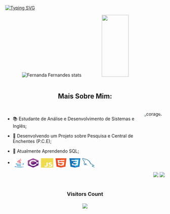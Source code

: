 [![Typing SVG](https://readme-typing-svg.herokuapp.com/?color=ea8364&size=35&center=true&vCenter=true&width=1000&lines=Olá+Mundo!+Eu+Sou+Fernanda+Fernandes.;Eu+tenho+19+anos.;Eu+Estudo+Analise+e+Desenvolvimento+de+Sistemas.;Seja+Bem+Vindo!+:%29)](https://git.io/typing-svg)

<div align="center">  
  <img width="49%" height="195px" src="https://github-readme-stats.vercel.app/api?username=Fernandeezz&show_icons=true&count_private=true&hide_border=true&title_color=ea8364&icon_color=ea8364&text_color=c9d1d9&bg_color=0d1117" alt="Fernanda Fernandes stats" /> 
  <img width="41%" height="195px" src="https://github-readme-stats.vercel.app/api/top-langs/?username=Fernandeezz&layout=compact&hide_border=true&title_color=ea8364&text_color=ea8364&bg_color=0d1117" />
</div>

<div style="display: inline"><br>
  <h2 align="center">Mais Sobre Mim:</h2><br>
  
  <img align="right" alt="coragem" height=165px style="border-radius:60px;" src="https://media1.tenor.com/images/8a48c3de52c80eadb7cfd721d87af885/tenor.gif?itemid=6074749">

 - 📚 Estudante de Análise e Desenvolvimento de Sistemas e Inglês;
 - 🌴 Desenvolvendo um Projeto sobre Pesquisa e Central de Enchentes (P.C.E);
 - 🌱 Atualmente Aprendendo SQL;
  
 - <img align="center" alt="fernanda-java" height="30" width="40" src="https://raw.githubusercontent.com/devicons/devicon/master/icons/java/java-original.svg"> <img align="center" alt="fernanda-csharp" height="30" width="40" src="https://raw.githubusercontent.com/devicons/devicon/master/icons/csharp/csharp-original.svg"> <img align="center" alt="fernanda-js" height="30" width="40" src="https://raw.githubusercontent.com/devicons/devicon/master/icons/javascript/javascript-plain.svg"> <img align="center" alt="fernanda-html" height="30" width="40" src="https://raw.githubusercontent.com/devicons/devicon/master/icons/html5/html5-original.svg"> <img align="center" alt="fernanda-css" height="30" width="40" src="https://raw.githubusercontent.com/devicons/devicon/master/icons/css3/css3-original.svg"> <img align="center" alt="fernanda-mysql" height="30" width="40" src="https://raw.githubusercontent.com/devicons/devicon/master/icons/mysql/mysql-original.svg">

  <div align="right">
     <a href = "mailto:fernanda.nac09@gmail.com"><img src="https://img.shields.io/badge/-Gmail-FF0000?style=for-the-badge&logo=gmail&logoColor=white" target="_blank"></a> <a href="https://www.linkedin.com/in/fernanda-fernandes-nascimento/" target="_blank"><img src="https://img.shields.io/badge/-LinkedIn-%230077B5?style=for-the-badge&logo=linkedin&logoColor=white" target="_blank"></a> 
  </div>
  
</div>
<div align="center">
  <br><h3 align="centre"><b>Visitors Count</b></p>  
  <p align="center"><img align="center" src="https://profile-counter.glitch.me/{Fernandeezz}/count.svg" /></p> 
</div>


